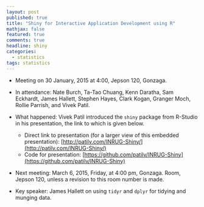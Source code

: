 ```yaml
---
layout: post
published: true
title: "Shiny for Interactive Application Development using R"
mathjax: false
featured: true
comments: true
headline: shiny
categories: 
  - statistics
tags: statistics
---
```


* Meeting on 30 January, 2015 at 4:00, Jepson 120, Gonzaga.
* In attendance: Nate Burch, Ta-Tao Chuang, Kenn Daratha, Sam Eckhardt, James Hallett, Stephen Hayes, Clark Kogan, Granger Moch, Rollie Parrish, and Vivek Patil. 

* What happened: Vivek Patil introduced the `shiny` package from R-Studio in his presentation, the link to which is given below.

  * Direct link to presentation (for a larger view of this embedded presentation): [http://patilv.com/INRUG-Shiny/](http://patilv.com/INRUG-Shiny/)
  * Code for presentation: [https://github.com/patilv/INRUG-Shiny](https://github.com/patilv/INRUG-Shiny)


* Next meeting: March 6, 2015, Friday, at 4:00 pm, Gonzaga. Room, Jepson 120, unless a revision to this room number is made.  
* Key speaker: James Hallett on using `tidyr` and `dplyr` for tidying and munging data.
